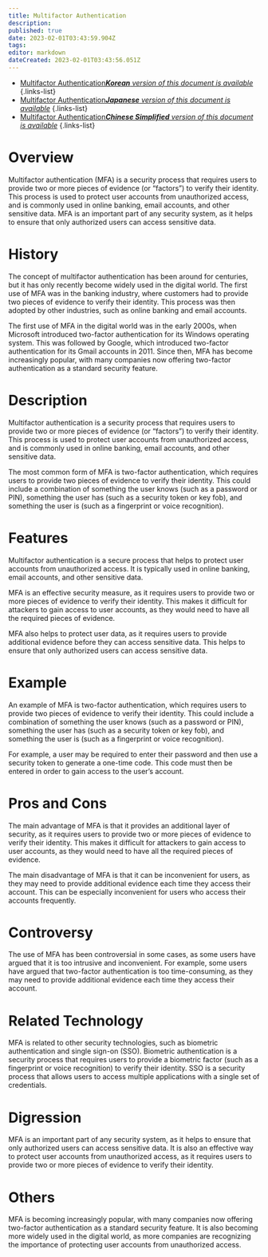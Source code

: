```yaml
---
title: Multifactor Authentication
description: 
published: true
date: 2023-02-01T03:43:59.904Z
tags: 
editor: markdown
dateCreated: 2023-02-01T03:43:56.051Z
---
```


- [Multifactor Authentication***Korean** version of this document is available*](/ko/Knowledge-base/Dictionary/multifactor-authentication)
{.links-list}
- [Multifactor Authentication***Japanese** version of this document is available*](/ja/Knowledge-base/Dictionary/multifactor-authentication)
{.links-list}
- [Multifactor Authentication***Chinese Simplified** version of this document is available*](/zh/Knowledge-base/Dictionary/multifactor-authentication)
{.links-list}


# Overview
Multifactor authentication (MFA) is a security process that requires users to provide two or more pieces of evidence (or “factors”) to verify their identity. This process is used to protect user accounts from unauthorized access, and is commonly used in online banking, email accounts, and other sensitive data. MFA is an important part of any security system, as it helps to ensure that only authorized users can access sensitive data.

# History
The concept of multifactor authentication has been around for centuries, but it has only recently become widely used in the digital world. The first use of MFA was in the banking industry, where customers had to provide two pieces of evidence to verify their identity. This process was then adopted by other industries, such as online banking and email accounts.

The first use of MFA in the digital world was in the early 2000s, when Microsoft introduced two-factor authentication for its Windows operating system. This was followed by Google, which introduced two-factor authentication for its Gmail accounts in 2011. Since then, MFA has become increasingly popular, with many companies now offering two-factor authentication as a standard security feature.

# Description
Multifactor authentication is a security process that requires users to provide two or more pieces of evidence (or “factors”) to verify their identity. This process is used to protect user accounts from unauthorized access, and is commonly used in online banking, email accounts, and other sensitive data.

The most common form of MFA is two-factor authentication, which requires users to provide two pieces of evidence to verify their identity. This could include a combination of something the user knows (such as a password or PIN), something the user has (such as a security token or key fob), and something the user is (such as a fingerprint or voice recognition).

# Features
Multifactor authentication is a secure process that helps to protect user accounts from unauthorized access. It is typically used in online banking, email accounts, and other sensitive data.

MFA is an effective security measure, as it requires users to provide two or more pieces of evidence to verify their identity. This makes it difficult for attackers to gain access to user accounts, as they would need to have all the required pieces of evidence.

MFA also helps to protect user data, as it requires users to provide additional evidence before they can access sensitive data. This helps to ensure that only authorized users can access sensitive data.

# Example
An example of MFA is two-factor authentication, which requires users to provide two pieces of evidence to verify their identity. This could include a combination of something the user knows (such as a password or PIN), something the user has (such as a security token or key fob), and something the user is (such as a fingerprint or voice recognition).

For example, a user may be required to enter their password and then use a security token to generate a one-time code. This code must then be entered in order to gain access to the user’s account.

# Pros and Cons
The main advantage of MFA is that it provides an additional layer of security, as it requires users to provide two or more pieces of evidence to verify their identity. This makes it difficult for attackers to gain access to user accounts, as they would need to have all the required pieces of evidence.

The main disadvantage of MFA is that it can be inconvenient for users, as they may need to provide additional evidence each time they access their account. This can be especially inconvenient for users who access their accounts frequently.

# Controversy
The use of MFA has been controversial in some cases, as some users have argued that it is too intrusive and inconvenient. For example, some users have argued that two-factor authentication is too time-consuming, as they may need to provide additional evidence each time they access their account.

# Related Technology
MFA is related to other security technologies, such as biometric authentication and single sign-on (SSO). Biometric authentication is a security process that requires users to provide a biometric factor (such as a fingerprint or voice recognition) to verify their identity. SSO is a security process that allows users to access multiple applications with a single set of credentials.

# Digression
MFA is an important part of any security system, as it helps to ensure that only authorized users can access sensitive data. It is also an effective way to protect user accounts from unauthorized access, as it requires users to provide two or more pieces of evidence to verify their identity.

# Others
MFA is becoming increasingly popular, with many companies now offering two-factor authentication as a standard security feature. It is also becoming more widely used in the digital world, as more companies are recognizing the importance of protecting user accounts from unauthorized access.